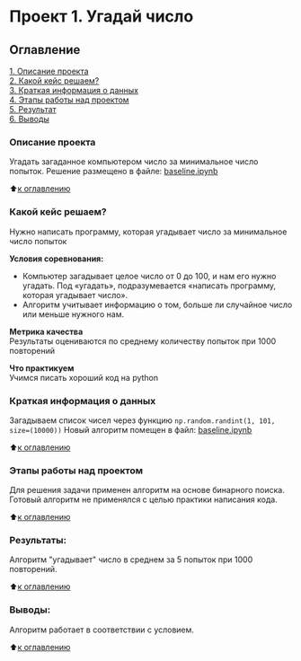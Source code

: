 # Проект 1. Угадай число

## Оглавление  
[1. Описание проекта](README.md#Описание-проекта)  
[2. Какой кейс решаем?](README.md#Какой-кейс-решаем)  
[3. Краткая информация о данных](README.md#Краткая-информация-о-данных)  
[4. Этапы работы над проектом](README.md#Этапы-работы-над-проектом)  
[5. Результат](README.md#Результат)    
[6. Выводы](README.md#Выводы) 

### Описание проекта    
Угадать загаданное компьютером число за минимальное число попыток. Решение размещено в файле: [baseline.ipynb](baseline.ipynb)

:arrow_up:[к оглавлению](README.md#Оглавление)


### Какой кейс решаем?    
Нужно написать программу, которая угадывает число за минимальное число попыток

**Условия соревнования:**  
- Компьютер загадывает целое число от 0 до 100, и нам его нужно угадать. Под «угадать», подразумевается «написать программу, которая угадывает число».
- Алгоритм учитывает информацию о том, больше ли случайное число или меньше нужного нам.

**Метрика качества**     
Результаты оцениваются по среднему количеству попыток при 1000 повторений

**Что практикуем**     
Учимся писать хороший код на python


### Краткая информация о данных
Загадываем список чисел через функцию ``np.random.randint(1, 101, size=(10000))`` 
Новый алгоритм помещен в файл: [baseline.ipynb](baseline.ipynb)
  
:arrow_up:[к оглавлению](README.md#Оглавление)


### Этапы работы над проектом  
Для решения задачи применен алгоритм на основе бинарного поиска. Готовый алгоритм не применялся с целью практики написания кода.

:arrow_up:[к оглавлению](README.md#Оглавление)


### Результаты:  

Алгоритм "угадывает" число в среднем за 5 попыток при 1000 повторений.

:arrow_up:[к оглавлению](README.md#Оглавление)


### Выводы:

Алгоритм работает в соответствии с условием. 

:arrow_up:[к оглавлению](README.md#Оглавление)

